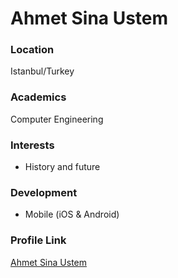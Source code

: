 # Ahmet Sina Ustem

### Location

Istanbul/Turkey

### Academics

Computer Engineering

### Interests

- History and future

### Development

- Mobile (iOS & Android)

### Profile Link

[Ahmet Sina Ustem](https://github.com/ahmetsina)
